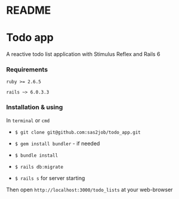 # README

# Todo app

A reactive todo list application with Stimulus Reflex and Rails 6

### Requirements

`ruby >= 2.6.5`

`rails ~> 6.0.3.3`

### Installation & using

In `terminal` or `cmd`

- `$ git clone git@github.com:sas2job/todo_app.git`

- `$ gem install bundler` - if needed

- `$ bundle install`

- `$ rails db:migrate`

- `$ rails s` for server starting

Then open `http://localhost:3000/todo_lists` at your web-browser